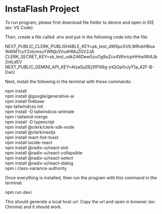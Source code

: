 # InstaFlash Project

To run program, please first download file folder to device and open in IDE (ex: VS Code)

Then, create a file called .env and put in the following code into the file:

NEXT_PUBLIC_CLERK_PUBLISHABLE_KEY=pk_test_dW5pcXVlLWRvbHBoaW4tMTcuY2xlcmsuYWNjb3VudHMuZGV2JA\
CLERK_SECRET_KEY=sk_test_udkZ46Dew5zuOg9uZcx4WhricpHHtwWt4Jb2ntLeEV\
NEXT_PUBLIC_GEMINI_API_KEY=AIzaSyDEj3fFN9g-jrtQOp0rJyY1a_42F-B-DwU

Next, install the following in the terminal with these commands:

npm install\
npm install @google/generative-ai\
npm install firebase\
npx tailwindcss init\
npm install -D tailwindcss-animate\
npm i tailwind-merge\
npm install -D typescript\
npm install @clerk/clerk-sdk-node\
npm install @clerk/nextjs\
npm install react-hot-toast\
npm install lucide-react\
npm install @radix-ui/react-slot\
npm install @radix-ui/react-collapsible\
npm install @radix-ui/react-select\
npm install @radix-ui/react-dialog\
npm i class-variance-authority

Once everything is installed, then run the program with this command in the terminal:

npm run dev\

This should generate a local host url. Copy the url and open in browser (ex: Chrome) and it should work. 
